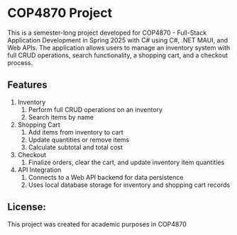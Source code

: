 # COP4870 Project

This is a semester-long project developed for COP4870 - Full-Stack Application Development in Spring 2025 with C# using C#, .NET MAUI, and Web APIs. 
The application allows users to manage an inventory system with full CRUD operations, search functionality, a shopping cart, and a checkout process.

## Features

1. Inventory
   1. Perform full CRUD operations on an inventory
   2. Search items by name
2. Shopping Cart
   1. Add items from inventory to cart
   2. Update quantities or remove items
   3. Calculate subtotal and total cost
3. Checkout
   1. Finalize orders, clear the cart, and update inventory item quantities
4. API Integration
   1. Connects to a Web API backend for data persistence
   2. Uses local database storage for inventory and shopping cart records
  
## License:

This project was created for academic purposes in COP4870
